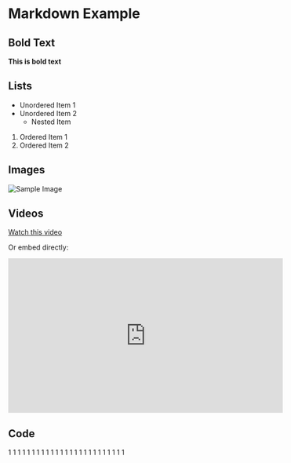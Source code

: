 # Markdown Example

## Bold Text
**This is bold text**

## Lists
* Unordered Item 1
* Unordered Item 2
  * Nested Item

1. Ordered Item 1
2. Ordered Item 2

## Images
![Sample Image](https://encrypted-tbn0.gstatic.com/images?q=tbn:ANd9GcSBlMg_ZQ0ztF9oog-5xLF2dHEBieYveH8T9g&s)

## Videos
[Watch this video](https://www.youtube.com/watch?v=dQw4w9WgXcQ)

Or embed directly:

<iframe width="560" height="315" src="https://www.youtube.com/embed/dQw4w9WgXcQ" frameborder="0" allowfullscreen></iframe>

## Code
1 1 1 1 1 1 1 1 1 1 1 1 1 1 1 1 1 1 1 1 1 1 1 1 1

